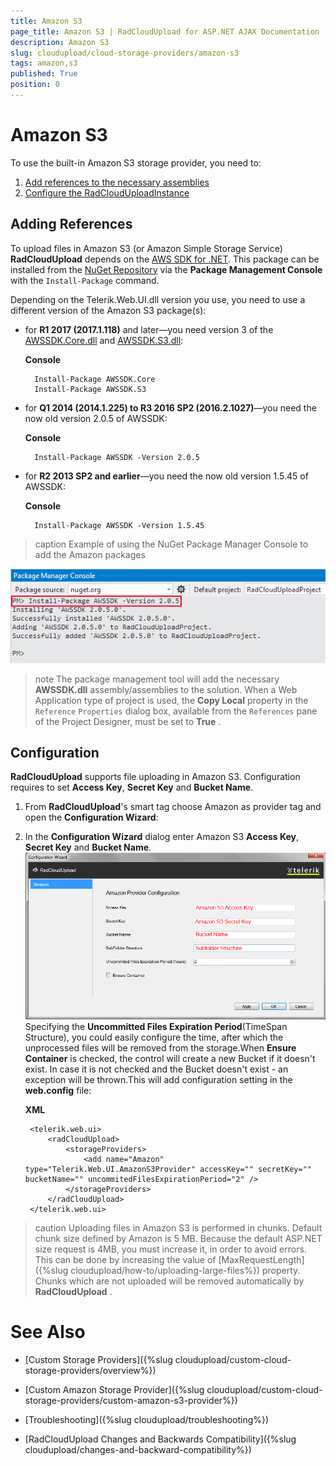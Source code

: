 ```yaml
---
title: Amazon S3
page_title: Amazon S3 | RadCloudUpload for ASP.NET AJAX Documentation
description: Amazon S3
slug: cloudupload/cloud-storage-providers/amazon-s3
tags: amazon,s3
published: True
position: 0
---
```


# Amazon S3

To use the built-in Amazon S3 storage provider, you need to:

1. [Add references to the necessary assemblies](#adding-references)
1. [Configure the RadCloudUploadInstance](#configuration)

## Adding References

To upload files in Amazon S3 (or Amazon Simple Storage Service) **RadCloudUpload** depends on the [AWS SDK for .NET](http://aws.amazon.com/sdkfornet/). This package can be installed from the [NuGet Repository](http://www.nuget.org/packages/AWSSDK/) via the **Package Management Console** with the `Install-Package` command.

Depending on the Telerik.Web.UI.dll version you use, you need to use a different version of the Amazon S3 package(s):

* for **R1 2017 (2017.1.118)** and later—you need version 3 of the [AWSSDK.Core.dll](https://www.nuget.org/packages/AWSSDK.Core/) and [AWSSDK.S3.dll](https://www.nuget.org/packages/AWSSDK.S3/):

	**Console**

		Install-Package AWSSDK.Core 
		Install-Package AWSSDK.S3

* for **Q1 2014 (2014.1.225) to R3 2016 SP2 (2016.2.1027)**—you need the now old version 2.0.5 of AWSSDK:

	**Console**

		Install-Package AWSSDK -Version 2.0.5

* for **R2 2013 SP2 and earlier**—you need the now old version 1.5.45 of AWSSDK:


	**Console**

		Install-Package AWSSDK -Version 1.5.45

>caption Example of using the NuGet Package Manager Console to add the Amazon packages

![cloudupload-amazon-nuget](images/cloudupload-amazon-nuget.png)

>note The package management tool will add the necessary **AWSSDK.dll** assembly/assemblies to the solution.
>When a Web Application type of project is used, the **Copy Local** property in the `Reference` `Properties` dialog box, available from the `References` pane of the Project Designer, must be set to **True** .
>


## Configuration

**RadCloudUpload** supports file uploading in Amazon S3. Configuration requires to set **Access Key**, **Secret Key** and **Bucket Name**.

1. From **RadCloudUpload**'s smart tag choose Amazon as provider tag and open the **Configuration Wizard**:

1. In the **Configuration Wizard** dialog enter Amazon S3 **Access Key**, **Secret Key** and **Bucket Name**. ![cloudupload-amazon-s 3-configuration](images/cloudupload-amazon-s3-configuration.png)Specifying the **Uncommitted Files Expiration Period**(TimeSpan Structure), you could easily configure the time, after which the unprocessed files will be removed from the storage.When **Ensure Container** is checked, the control will create a new Bucket if it doesn't exist. In case it is not checked and the Bucket doesn't exist - an exception will be thrown.This will add configuration setting in the **web.config** file:

	**XML**
	
		<telerik.web.ui>
			<radCloudUpload>
				<storageProviders>
					<add name="Amazon" type="Telerik.Web.UI.AmazonS3Provider" accessKey="" secretKey="" bucketName="" uncommitedFilesExpirationPeriod="2" />
				</storageProviders>
			</radCloudUpload>
		</telerik.web.ui>


>caution Uploading files in Amazon S3 is performed in chunks. Default chunk size defined by Amazon is 5 MB. Because the default ASP.NET size request is 4MB, you must increase it, in order to avoid errors. This can be done by increasing the value of [MaxRequestLength]({%slug cloudupload/how-to/uploading-large-files%}) property. Chunks which are not uploaded will be removed automatically by **RadCloudUpload** .
>


# See Also

 * [Custom Storage Providers]({%slug cloudupload/custom-cloud-storage-providers/overview%})

 * [Custom Amazon Storage Provider]({%slug cloudupload/custom-cloud-storage-providers/custom-amazon-s3-provider%})

 * [Troubleshooting]({%slug cloudupload/troubleshooting%})

 * [RadCloudUpload Changes and Backwards Compatibility]({%slug cloudupload/changes-and-backward-compatibility%})
